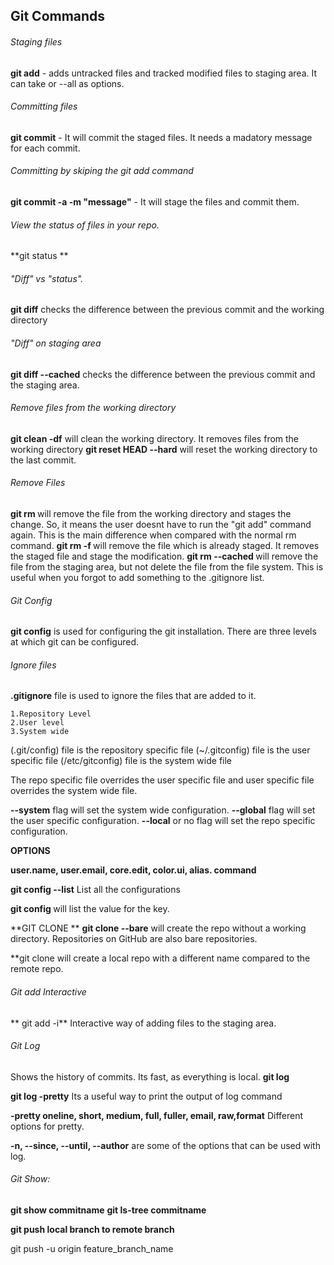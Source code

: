 ## Git Commands

###### Staging files 
**git add** - adds untracked files and tracked modified files to staging area. It can take <filename> or --all as options. 

###### Committing files
**git commit** - It will commit the staged files. It needs a madatory message for each commit.

###### Committing by skiping the git add command
**git commit -a -m "message"** - It will stage the files and commit them.

###### View the status of files in your repo.
**git status ** 

###### "Diff" vs "status".
**git diff** checks the difference between the previous commit and the working directory

###### "Diff" on staging area
**git diff --cached** checks the difference between the previous commit and the staging area.

###### Remove files from the working directory
**git clean -df** will clean the working directory. It removes files from the working directory
**git reset HEAD --hard** will reset the working directory to the last commit.


###### Remove Files
**git rm <filename>** will remove the file from the working directory and stages the change. So, it means the user doesnt have to run the "git add" command again. This is the main difference when compared with the normal rm command.
**git rm -f <filename>** will remove the file which is already staged. It removes the staged file and stage the modification. 
**git rm --cached <filename>** will remove the file from the staging area, but not delete the file from the file system. This is useful when you forgot to add something to the .gitignore list.

###### Git Config
**git config** is used for configuring the git installation. There are three levels at which git can be configured. 

###### Ignore files
**.gitignore** file is used to ignore the files that are added to it.

	1.Repository Level
	2.User level
	3.System wide
(.git/config) file is the repository specific file
(~/.gitconfig) file is the user specific file
(/etc/gitconfig) file is the system wide file

The repo specific file overrides the user specific file and user specific file overrides the system wide file.

**--system** flag will set the system wide configuration.
**--global** flag will set the user specific configuration.
**--local** or no flag will set the repo specific configuration.

**OPTIONS**

**user.name, user.email, core.edit, color.ui, alias.<somename> command**

**git config --list** List all the configurations 

**git config <keyname>** will list the value for the key.

**GIT CLONE **
**git clone --bare** will create the repo without a working directory. Repositories on GitHub are also bare repositories. 

**git clone <repo url> <reponame> will create a local repo with a different name compared to the remote repo.

###### Git add Interactive
** git add -i** Interactive way of adding files to the staging area. 


###### Git Log
Shows the history of commits. Its fast, as everything is local.
**git log**

**git log -pretty** Its a useful way to print the output of log command

**-pretty oneline, short, medium, full, fuller, email, raw,format** Different options for pretty.

**-n, --since, --until, --author** are some of the options that can be used with log. 

###### Git Show:
**git show commitname**
**git ls-tree commitname**

**git push local branch to remote branch**

git push -u origin feature_branch_name

 
